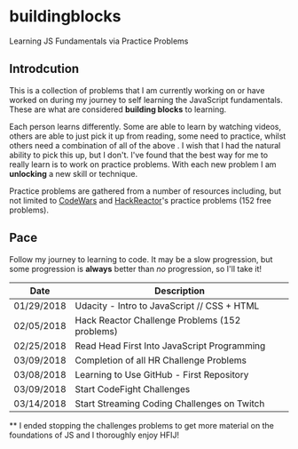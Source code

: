 # buildingblocks
Learning JS Fundamentals via Practice Problems 

## Introdcution 
This is a collection of problems that I am currently working on or have worked on during my journey to self learning the JavaScript fundamentals. These are what are considered **building blocks** to learning.  

Each person learns differently. Some are able to learn by watching videos, others are able to just pick it up from reading, some need to practice, whilst others need a combination of all of the above . I wish that I had the natural ability to pick this up, but I don't. I've found that the best way for me to really learn is to work on practice problems. With each new problem I am **unlocking** a new skill or technique. 
 
Practice problems are gathered from a number of resources including, but not limited to [CodeWars](https://www.codewars.com/users/susiecee) and [HackReactor](www.hackreactor.com)'s practice problems (152 free problems). 

## Pace 
Follow my journey to learning to code. It may be a slow progression, but some progression is **always** better than *no* progression, so I'll take it! 

| Date  | Description |
| ------------- | ------------- |
| 01/29/2018  | Udacity - Intro to JavaScript // CSS + HTML |
| 02/05/2018  | Hack Reactor Challenge Problems (152 problems) |
| 02/25/2018  | Read Head First Into JavaScript Programming |
| 03/09/2018  | Completion of all HR Challenge Problems  |
| 03/08/2018  | Learning to Use GitHub - First Repository |
| 03/09/2018  | Start CodeFight Challenges |
| 03/14/2018  | Start Streaming Coding Challenges on Twitch |



** I ended stopping the challenges problems to get more material on the foundations of JS and I thoroughly enjoy HFIJ!
